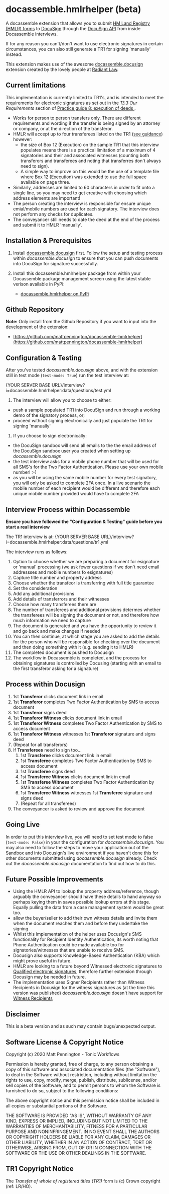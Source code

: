 # docassemble.hmlrhelper (beta)

A docassemble extension that allows you to submit [HM Land Registry (HMLR) forms](https://www.gov.uk/topic/land-registration/searches-fees-forms) to [DocuSign](https://www.docusign.com) through the [DocuSign API](https://developers.docusign.com/) from inside Docassemble interviews.

If for any reason you can't/don't want to use electronic signatures in certain circumstances, you can also still generate a TR1 for signing 'manually' instead.

This extension makes use of the awesome [docassemble.docusign](https://pypi.org/project/docassemble.docusign/) 
extension created by the lovely people at [Radiant Law](https://radiantlaw.com/).

## Current limitations

This implementation is currently limited to TR1's, and is intended to meet the 
requirements for electronic signatures as set out in the *13.3 Our Requirements* section 
of [Practice guide 8: execution of deeds ](https://www.gov.uk/government/publications/execution-of-deeds/practice-guide-8-execution-of-deeds#our-requirements).

* Works for person to person transfers only. There are different requirements and wording 
if the transfer is being signed by an attorney or company, or at the direction of the transferor.
* HMLR will accept up to four transferees listed on the TR1 ([see guidance](https://www.gov.uk/government/publications/registered-titles-whole-transfer-tr1/guidance-completing-form-tr1-for-the-transfer-of-registered-property)) however:
    * the size of Box 12 (Execution) on the sample TR1 that this interview populates means there is a 
    practical limitation of a maximum of 4 signatories and their and associated witnesses (counting both transferors 
    and transferees and noting that transferres don't always need to sign).
    * A simple way to improve on this would be the use of a template file where Box 12 (Execution) was extended to use 
    the full space available on page three.
* Similarly, addresses are limited to 60 characters in order to fit onto a single line, so you may need to get creative with choosing which address elements are important!    
* The person creating the interview is responsible for ensure unique emial/mobile numbers are used for each signatory. The interview does not perform any checks for duplicates.
* The conveyancer still needs to date the deed at the end of the process and submit it to HMLR 'manually'. 

## Installation & Prerequisites

1. Install [docassemble.docusign](https://pypi.org/project/docassemble.docusign/) first. Follow the setup and testing process within *docassemble.docusign* to ensure that you can push documents into DocuSign for signature successfully.

1. Install this docassemble.hmlrhelper package from within your Docassemble package management screen using the latest stable verison available in PyPi:

    - [docassemble.hmlrhelper on PyPi](https://pypi.org/project/docassemble.hmlrhelper/0.0.1/)

## Github Repository
    
**Note:** Only install from the Github Repository if you want to input into the development of the extension: 
    
- [https://github.com/mattpennington/docassemble-hmlrhelper](https://github.com/mattpennington/docassemble-hmlrhelper)


## Configuration & Testing

After you've tested *docassemble.docusign* above, and with the extension still in 
test mode (`test-mode: True`) run the test interview at:

{YOUR SERVER BASE URL}/interview?i=docassemble.hmlrhelper:data/questions/test.yml

1. The interview will allow you to choose to either:
  - push a sample populated TR1 into DocuSign and run through a working demo of the signatory process, or;
  - proceed without signing electronically and just populate the TR1 for signing 'manually' 
1. If you choose to sign electronically: 
  - the DocuSign sandbox will send all emails to the the email address of the DocuSign sandbox user you created when setting up *docassemble.docusign*
  - the test interview asks for a mobile phone number that will be used for all SMS's for the Two Factor Authentication. Please use your own mobile number! :-)
  - as you will be using the same mobile number for every test signatory, you will only be asked to complete 2FA once. In a live scenario the mobile number of each recipient 
    would be different and therefore each unique mobile number provided would have to complete 2FA

## Interview Process within Docassemble

**Ensure you have followed the "Configuration & Testing" guide before you start a real interview**

The TR1 interview is at: {YOUR SERVER BASE URL}/interview?i=docassemble.hmlrhelper:data/questions/tr1.yml

The interview runs as follows:

1. Option to choose whether we are preparing a document for esignature or 'manual' processing (we ask fewer questions if we don't need email addressses and mobile numbers fo esignatures)
1. Capture title number and property address
1. Choose whether the transfeor is transferring with full title guarantee
1. Set the consideration
1. Add any additional provisions
1. Add details of transferrors and their witnesses
1. Choose how many transferees there are
1. The number of transferees and additional provisions determes whether the transferees will be signing the document or not, and therefore how much information we need to capture
1. The document is generated and you have the opportunity to review it and go back and make changes if needed
1. You can then continue, at which stage you are asked to add the details for the person who will be responsible for checking over the document and then doing something with it (e.g. sending it to HMLR)
1. The completed document is pushed to Docusign
1. The workflow in Docassemble is completed, and the process for obtaining signatures is controlled by Docusing (starting with an email to the first transferor asking for a signature)

## Process within Docusign

1. 1st **Transferor** clicks document link in email
1. 1st **Transferor** completes Two Factor Authentication by SMS to access document
1. 1st **Transferor** signs deed
1. 1st **Transferor Witness** clicks document link in email
1. 1st **Transferor Witness** completes Two Factor Authentication by SMS to access document
1. 1st **Transferor Witness** witnesses 1st **Transferor** signature and signs deed
1. (Repeat for all transferors)
1. If **Transferees** need to sign too...
    1. 1st **Transferee** clicks document link in email
    1. 1st **Transferee** completes Two Factor Authentication by SMS to access document
    1. 1st **Transferee** signs deed
    1. 1st **Transferee Witness** clicks document link in email
    1. 1st **Transferee Witness** completes Two Factor Authentication by SMS to access document
    1. 1st **Transferee Witness** witnesses 1st **Transferee** signature and signs deed
    1. (Repeat for all transferees)
1. The conveyancer is asked to review and approve the document

## Going Live

In order to put this interview live, you will need to set test mode to false (`test-mode: False`)
in your the configuration for *docassemble.docusign*. You may also need to follow the steps to move 
your application out of the Sandbox and into Docusign's live environment if you haven't done this 
for other documents submitted using *docassemble.docusign* already. Check out the *docassemble.docusign*
documentation to find out how to do this.

## Future Possible Improvements

* Using the HMLR API to lookup the property address/reference, though arguably the conveyancer should have these details to hand anyway 
so perhaps keying them in saves possible lookup errors at this stage. Equally pulling the data from a case management 
system would be great too.
* allow the buyer/seller to add their own witness details and invite them when the document 
reaches them and before they undertake the signing.
* Whilst this implementation of the helper uses Docusign's SMS functionality for Recipient Identity Authentication, its worth noting that Phone Authentication could be made available too for signatories/witnesses that are unable to receive SMS.
* Docusign also supports Knowledge-Based Authentication (KBA) which might prove useful in future.
* HMLR are looking to a future beyond Witnessed electronic signatures to [Qualified electronic signatures](https://www.gov.uk/government/news/hm-land-registry-to-accept-electronic-signatures), therefore further extension through Docusign may be needed in future.
* The implementation uses Signer Recipients rather than Witness Recipients in Docusign for the witness signatures 
as (at the time this version was published) *docassemble.docusign* doesn't have support for [Witness Recipients](https://developers.docusign.com/esign-rest-api/reference/Envelopes/EnvelopeRecipients/#witness-recipient)

## Disclaimer

This is a beta version and as such may contain bugs/unexpected output.

## Software License & Copyright Notice

Copyright (c) 2020 Matt Pennington - Tonic Workflows

Permission is hereby granted, free of charge, to any person obtaining a copy
of this software and associated documentation files (the "Software"), to deal
in the Software without restriction, including without limitation the rights
to use, copy, modify, merge, publish, distribute, sublicense, and/or sell
copies of the Software, and to permit persons to whom the Software is
furnished to do so, subject to the following conditions:

The above copyright notice and this permission notice shall be included in all
copies or substantial portions of the Software.

THE SOFTWARE IS PROVIDED "AS IS", WITHOUT WARRANTY OF ANY KIND, EXPRESS OR
IMPLIED, INCLUDING BUT NOT LIMITED TO THE WARRANTIES OF MERCHANTABILITY,
FITNESS FOR A PARTICULAR PURPOSE AND NONINFRINGEMENT. IN NO EVENT SHALL THE
AUTHORS OR COPYRIGHT HOLDERS BE LIABLE FOR ANY CLAIM, DAMAGES OR OTHER
LIABILITY, WHETHER IN AN ACTION OF CONTRACT, TORT OR OTHERWISE, ARISING FROM,
OUT OF OR IN CONNECTION WITH THE SOFTWARE OR THE USE OR OTHER DEALINGS IN THE
SOFTWARE.

## TR1 Copyright Notice

The *Transfer of whole of registered titles (TR1)* form is (c) Crown copyright (ref: LR/HO).
